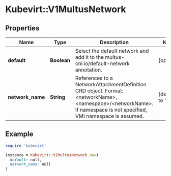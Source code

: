 # Kubevirt::V1MultusNetwork

## Properties

| Name | Type | Description | Notes |
| ---- | ---- | ----------- | ----- |
| **default** | **Boolean** | Select the default network and add it to the multus-cni.io/default-network annotation. | [optional] |
| **network_name** | **String** | References to a NetworkAttachmentDefinition CRD object. Format: &lt;networkName&gt;, &lt;namespace&gt;/&lt;networkName&gt;. If namespace is not specified, VMI namespace is assumed. | [default to &#39;&#39;] |

## Example

```ruby
require 'kubevirt'

instance = Kubevirt::V1MultusNetwork.new(
  default: null,
  network_name: null
)
```


